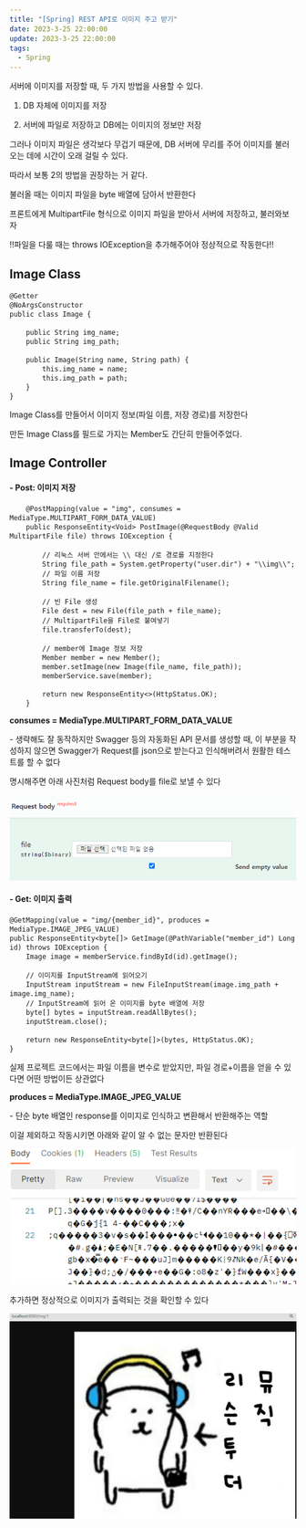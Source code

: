 ```yaml
---
title: "[Spring] REST API로 이미지 주고 받기"
date: 2023-3-25 22:00:00
update: 2023-3-25 22:00:00
tags:
  - Spring
---
```



서버에 이미지를 저장할 때, 두 가지 방법을 사용할 수 있다.

1) DB 자체에 이미지를 저장

2) 서버에 파일로 저장하고 DB에는 이미지의 정보만 저장

그러나 이미지 파일은 생각보다 무겁기 때문에, DB 서버에 무리를 주어 이미지를 불러오는 데에 시간이 오래 걸릴 수 있다. 

따라서 보통 2의 방법을 권장하는 거 같다.

불러올 때는 이미지 파일을 byte 배열에 담아서 반환한다

프론트에게 MultipartFile 형식으로 이미지 파일을 받아서 서버에 저장하고, 불러와보자 

!!파일을 다룰 때는 throws IOException을 추가해주어야 정상적으로 작동한다!!

## Image Class

```
@Getter
@NoArgsConstructor
public class Image {

    public String img_name;
    public String img_path;

    public Image(String name, String path) {
        this.img_name = name;
        this.img_path = path;
    }
}
```

Image Class를 만들어서 이미지 정보(파일 이름, 저장 경로)를 저장한다

만든 Image Class를 필드로 가지는 Member도 간단히 만들어주었다.

## Image Controller

#### \- Post: 이미지 저장

```
    @PostMapping(value = "img", consumes = MediaType.MULTIPART_FORM_DATA_VALUE)
    public ResponseEntity<Void> PostImage(@RequestBody @Valid MultipartFile file) throws IOException {
		
        // 리눅스 서버 안에서는 \\ 대신 /로 경로를 지정한다
        String file_path = System.getProperty("user.dir") + "\\img\\";
        // 파일 이름 저장
        String file_name = file.getOriginalFilename();
		
        // 빈 File 생성
        File dest = new File(file_path + file_name);
        // MultipartFile을 File로 붙여넣기
        file.transferTo(dest);
        
        // member에 Image 정보 저장
        Member member = new Member();
        member.setImage(new Image(file_name, file_path));
        memberService.save(member);

        return new ResponseEntity<>(HttpStatus.OK);
    }
```

**consumes = MediaType.MULTIPART\_FORM\_DATA\_VALUE**

\- 생략해도 잘 동작하지만 Swagger 등의 자동화된 API 문서를 생성할 때, 이 부분을 작성하지 않으면 Swagger가 Request를 json으로 받는다고 인식해버려서 원활한 테스트를 할 수 없다

명시해주면 아래 사진처럼 Request body를 file로 보낼 수 있다

![Swagger](image.png)

#### \- Get: 이미지 출력

```
@GetMapping(value = "img/{member_id}", produces = MediaType.IMAGE_JPEG_VALUE)
public ResponseEntity<byte[]> GetImage(@PathVariable("member_id") Long id) throws IOException {
    Image image = memberService.findById(id).getImage();

    // 이미지를 InputStream에 읽어오기
    InputStream inputStream = new FileInputStream(image.img_path + image.img_name);
    // InputStream에 읽어 온 이미지를 byte 배열에 저장
    byte[] bytes = inputStream.readAllBytes();
    inputStream.close();

    return new ResponseEntity<byte[]>(bytes, HttpStatus.OK);
}
```

실제 프로젝트 코드에서는 파일 이름을 변수로 받았지만, 파일 경로+이름을 얻을 수 있다면 어떤 방법이든 상관없다

**produces = MediaType.IMAGE\_JPEG\_VALUE**

\- 단순 byte 배열인 response를 이미지로 인식하고 변환해서 반환해주는 역할

이걸 제외하고 작동시키면 아래와 같이 알 수 없는 문자만 반환된다

![](image-1.png)

추가하면 정상적으로 이미지가 출력되는 것을 확인할 수 있다

![](image-2.png)